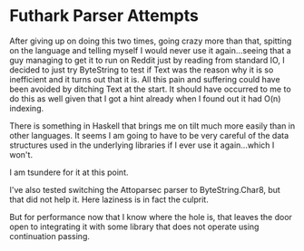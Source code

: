 # Futhark Parser Attempts

After giving up on doing this two times, going crazy more than that, spitting on the language and telling myself I would never use it again...seeing that a guy managing to get it to run on Reddit just by reading from standard IO, I decided to just try ByteString to test if Text was the reason why it is so inefficient and it turns out that it is. All this pain and suffering could have been avoided by ditching Text at the start. It should have occurred to me to do this as well given that I got a hint already when I found out it had O(n) indexing.

There is something in Haskell that brings me on tilt much more easily than in other languages. It seems I am going to have to be very careful of the data structures used in the underlying libraries if I ever use it again...which I won't.

I am tsundere for it at this point.

I've also tested switching the Attoparsec parser to ByteString.Char8, but that did not help it. Here laziness is in fact the culprit.

But for performance now that I know where the hole is, that leaves the door open to integrating it with some library that does not operate using continuation passing.
